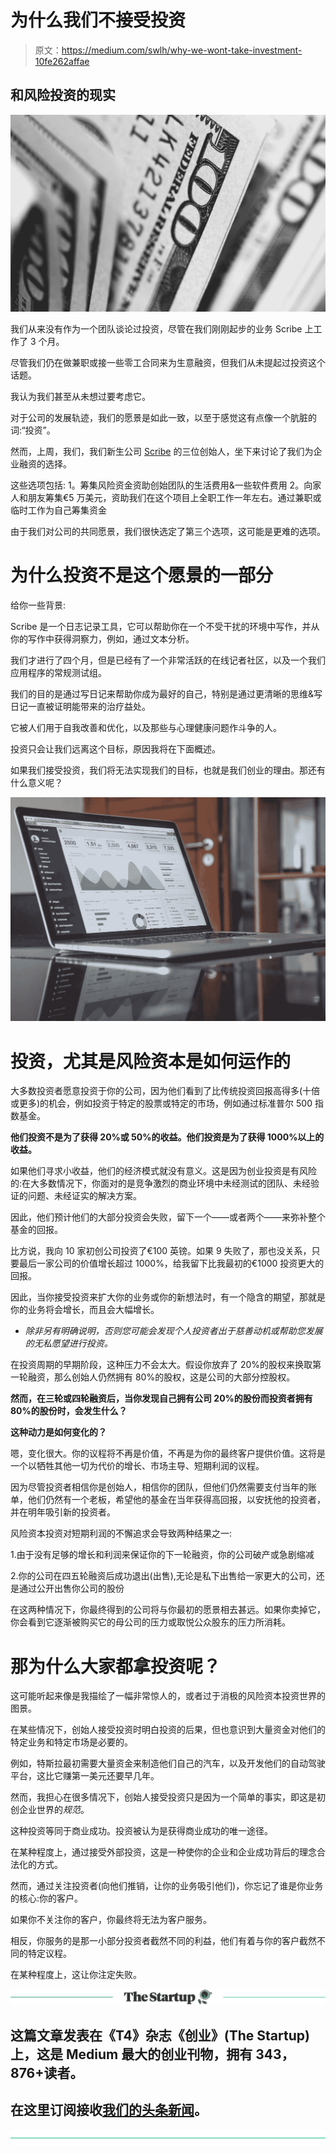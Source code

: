# 为什么我们不接受投资

> 原文：<https://medium.com/swlh/why-we-wont-take-investment-10fe262affae>

## 和风险投资的现实

![](img/5e5286b5c3ac0c4641f90c25c97091f5.png)

我们从来没有作为一个团队谈论过投资，尽管在我们刚刚起步的业务 Scribe 上工作了 3 个月。

尽管我们仍在做兼职或接一些零工合同来为生意融资，但我们从未提起过投资这个话题。

我认为我们甚至从未想过要考虑它。

对于公司的发展轨迹，我们的愿景是如此一致，以至于感觉这有点像一个肮脏的词:“投资”。

然而，上周，我们，我们新生公司 [Scribe](http://scribeapp.co) 的三位创始人，坐下来讨论了我们为企业融资的选择。

这些选项包括:
1。筹集风险资金资助创始团队的生活费用&一些软件费用
2。向家人和朋友筹集€5 万美元，资助我们在这个项目上全职工作一年左右。通过兼职或临时工作为自己筹集资金

由于我们对公司的共同愿景，我们很快选定了第三个选项，这可能是更难的选项。

# 为什么投资不是这个愿景的一部分

给你一些背景:

Scribe 是一个日志记录工具，它可以帮助你在一个不受干扰的环境中写作，并从你的写作中获得洞察力，例如，通过文本分析。

我们才进行了四个月，但是已经有了一个非常活跃的在线记者社区，以及一个我们应用程序的常规测试组。

我们的目的是通过写日记来帮助你成为最好的自己，特别是通过更清晰的思维&写日记一直被证明能带来的治疗益处。

它被人们用于自我改善和优化，以及那些与心理健康问题作斗争的人。

投资只会让我们远离这个目标，原因我将在下面概述。

如果我们接受投资，我们将无法实现我们的目标，也就是我们创业的理由。那还有什么意义呢？

![](img/40e968710ffee61e6e012c3b97ed5d1f.png)

# 投资，尤其是风险资本是如何运作的

大多数投资者愿意投资于你的公司，因为他们看到了比传统投资回报高得多(十倍或更多)的机会，例如投资于特定的股票或特定的市场，例如通过标准普尔 500 指数基金。

**他们投资不是为了获得 20%或 50%的收益。他们投资是为了获得 1000%以上的收益。**

如果他们寻求小收益，他们的经济模式就没有意义。这是因为创业投资是有风险的:在大多数情况下，你面对的是竞争激烈的商业环境中未经测试的团队、未经验证的问题、未经证实的解决方案。

因此，他们预计他们的大部分投资会失败，留下一个——或者两个——来弥补整个基金的回报。

比方说，我向 10 家初创公司投资了€100 英镑。如果 9 失败了，那也没关系，只要最后一家公司的价值增长超过 1000%，给我留下比我最初的€1000 投资更大的回报。

因此，当你接受投资来扩大你的业务或你的新想法时，有一个隐含的期望，那就是你的业务将会增长，而且会大幅增长。

* *除非另有明确说明，否则您可能会发现个人投资者出于慈善动机或帮助您发展的无私愿望进行投资。*

在投资周期的早期阶段，这种压力不会太大。假设你放弃了 20%的股权来换取第一轮融资，那么创始人仍然拥有 80%的股权，这是公司的大部分控股权。

**然而，在三轮或四轮融资后，当你发现自己拥有公司 20%的股份而投资者拥有 80%的股份时，会发生什么？**

**这种动力是如何变化的？**

嗯，变化很大。你的议程将不再是价值，不再是为你的最终客户提供价值。这将是一个以牺牲其他一切为代价的增长、市场主导、短期利润的议程。

因为尽管投资者相信你是创始人，相信你的团队，但他们仍然需要支付当年的账单，他们仍然有一个老板，希望他的基金在当年获得高回报，以安抚他的投资者，并在明年吸引新的投资者。

风险资本投资对短期利润的不懈追求会导致两种结果之一:

1.由于没有足够的增长和利润来保证你的下一轮融资，你的公司破产或急剧缩减

2.你的公司在四五轮融资后成功退出(出售),无论是私下出售给一家更大的公司，还是通过公开出售你公司的股份

在这两种情况下，你最终得到的公司将与你最初的愿景相去甚远。如果你卖掉它，你会看到它逐渐被购买它的母公司的压力或取悦公众股东的压力所消耗。

# 那为什么大家都拿投资呢？

这可能听起来像是我描绘了一幅非常惊人的，或者过于消极的风险资本投资世界的图景。

在某些情况下，创始人接受投资时明白投资的后果，但也意识到大量资金对他们的特定业务和特定市场是必要的。

例如，特斯拉最初需要大量资金来制造他们自己的汽车，以及开发他们的自动驾驶平台，这比它赚第一美元还要早几年。

然而，我担心在很多情况下，创始人接受投资只是因为一个简单的事实，即这是初创企业世界的*规范*。

这种投资等同于商业成功。投资被认为是获得商业成功的唯一途径。

在某种程度上，通过接受外部投资，这是一种使你的企业和企业成功背后的理念合法化的方式。

然而，通过关注投资者(向他们推销，让你的业务吸引他们)，你忘记了谁是你业务的核心:你的客户。

如果你不关注你的客户，你最终将无法为客户服务。

相反，你服务的是那一小部分投资者截然不同的利益，他们有着与你的客户截然不同的特定议程。

在某种程度上，这让你注定失败。

[![](img/308a8d84fb9b2fab43d66c117fcc4bb4.png)](https://medium.com/swlh)

## 这篇文章发表在《T4》杂志《创业》(The Startup)上，这是 Medium 最大的创业刊物，拥有 343，876+读者。

## 在这里订阅接收[我们的头条新闻](http://growthsupply.com/the-startup-newsletter/)。

[![](img/b0164736ea17a63403e660de5dedf91a.png)](https://medium.com/swlh)